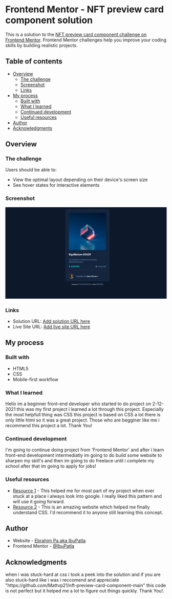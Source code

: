 # Frontend Mentor - NFT preview card component solution

This is a solution to the [NFT preview card component challenge on Frontend Mentor](https://www.frontendmentor.io/challenges/nft-preview-card-component-SbdUL_w0U). Frontend Mentor challenges help you improve your coding skills by building realistic projects. 

## Table of contents

- [Overview](#overview)
  - [The challenge](#the-challenge)
  - [Screenshot](#screenshot)
  - [Links](#links)
- [My process](#my-process)
  - [Built with](#built-with)
  - [What I learned](#what-i-learned)
  - [Continued development](#continued-development)
  - [Useful resources](#useful-resources)
- [Author](#author)
- [Acknowledgments](#acknowledgments)


## Overview

### The challenge

Users should be able to:

- View the optimal layout depending on their device's screen size
- See hover states for interactive elements

### Screenshot

![my-design-screenshot](design/my-design.jpg)

### Links

- Solution URL: [Add solution URL here](https://your-solution-url.com)
- Live Site URL: [Add live site URL here](https://ibupatla.github.io/nft-preview-card-component/)

## My process

### Built with

- HTML5 
- CSS
- Mobile-first workflow

### What I learned

<p>Hello im a beginner front-end developer who started to do project on 2-12-2021 this was my first project i learned a lot through this project. Especially the most helpfull thing was CSS this project is based on CSS a lot there is only little html so it was a great project. Those who are begginer like me i recommend this project a lot. Thank You!<p> 

### Continued development

<p>I'm going to continue doing project from 'Frontend Mentor' and after i learn front-end development intermediatly im going to do build some website to sharpen my skill's and then im going to do freelace until i complete my school after that im going to apply for jobs!<p>

### Useful resources

- [Resource 1](https://www.google.com) - This helped me for most part of my project when ever stuck at a place i always look into google. I really liked this pattern and will use it going forward.
- [Resource 2](https://www.w3schools.com/w3css/) - This is an amazing website which helped me finally understand CSS. I'd recommend it to anyone still learning this concept.

## Author

- Website - [Ebrahim Pa aka IbuPatla](https://www.dont-have-site.com)
- Frontend Mentor - [@IbuPatla](https://www.frontendmentor.io/profile/IbuPatla)

## Acknowledgments

<p>when i was stuck-hard at css i took a peek into the solution and if you are also stuck-hard like i was i reccomend and appreciate "https://github.com/Mattvp21/nft-preview-card-component-main" this code is not perfect but it helped me a lot to figure out things quickly. Thank You!.<p>
